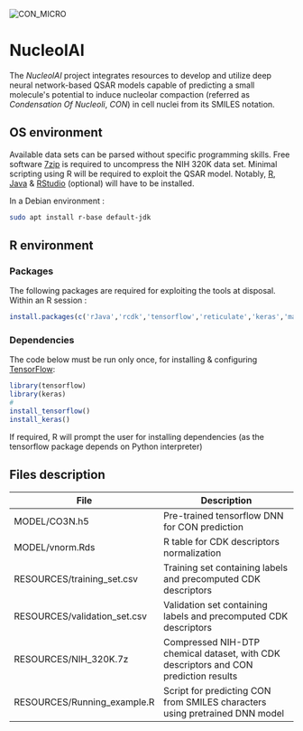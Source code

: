 ![CON_MICRO](https://github.com/user-attachments/assets/293e6444-d11c-4a10-9e80-00fe0f4d421c)
# NucleolAI
The *NucleolAI* project integrates resources to develop and utilize deep neural network-based QSAR models capable of predicting a small molecule's potential to induce nucleolar compaction (referred as *Condensation Of Nucleoli*, *CON*) in cell nuclei from its SMILES notation.

## OS environment
Available data sets can be parsed without specific programming skills. Free software [7zip](https://www.7-zip.org/) is required to uncompress the NIH 320K data set. Minimal scripting using R will be required to exploit the QSAR model. Notably, [R](https://cran.r-project.org/),  [Java](https://www.java.com/fr/) & [RStudio](https://www.rstudio.com/products/rstudio/download/) (optional) will have to be installed.

In a Debian environment :
```sh
sudo apt install r-base default-jdk
```
## R environment

### Packages
The following packages are required for exploiting the tools at disposal. Within an R session :
```R
install.packages(c('rJava','rcdk','tensorflow','reticulate','keras','magrittr','pbapply','doParallel'))
```
### Dependencies
The code below must be run only once, for installing & configuring [TensorFlow](https://www.tensorflow.org/):
```R
library(tensorflow)
library(keras)
#
install_tensorflow()
install_keras()
```
If required, R will prompt the user for installing dependencies (as the tensorflow package depends on Python interpreter)

## Files description

| File |Description |
|--|--|
|MODEL/CO3N.h5|Pre-trained tensorflow DNN for CON prediction|
|MODEL/vnorm.Rds|R table for CDK descriptors normalization|
|RESOURCES/training_set.csv|Training set containing labels and precomputed CDK descriptors|
|RESOURCES/validation_set.csv|Validation set containing labels and precomputed CDK descriptors|
|RESOURCES/NIH_320K.7z| Compressed NIH-DTP chemical dataset, with CDK descriptors and CON prediction results|
|RESOURCES/Running_example.R| Script for predicting CON from SMILES characters using pretrained DNN model 




